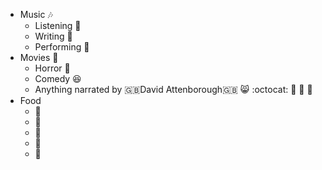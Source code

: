 * Music :notes:
  * Listening :musical_note:
  * Writing :musical_score:
  * Performing :guitar:
* Movies :movie_camera:
  * Horror :ghost:
  * Comedy :laughing:
  * Anything narrated by :uk:David Attenborough:uk: :smile_cat: :octocat: :whale: :dromedary_camel: :dolphin:
* Food
  * :sushi:
  * :ramen:
  * :apple:
  * :ice_cream:
  * :pizza:
